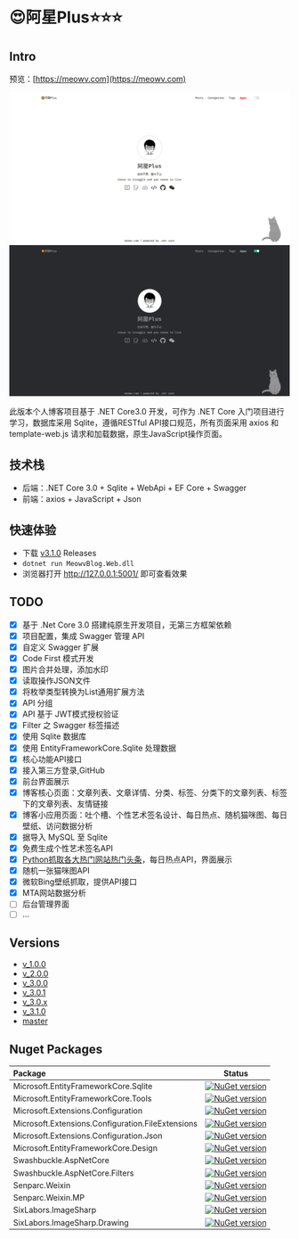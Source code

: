 # 😍阿星Plus⭐⭐⭐

## Intro

预览：[https://meowv.com](https://meowv.com)

![white](static/white.png)
![black](static/black.png)

此版本个人博客项目基于 .NET Core3.0 开发，可作为 .NET Core 入门项目进行学习，数据库采用 Sqlite，遵循RESTful API接口规范，所有页面采用 axios 和 template-web.js 请求和加载数据，原生JavaScript操作页面。

## 技术栈

- 后端：.NET Core 3.0 + Sqlite + WebApi + EF Core + Swagger
- 前端：axios + JavaScript + Json

## 快速体验

- 下载 [v3.1.0](https://github.com/Meowv/Blog/releases/download/v3.1.0/v3.1.0.zip) Releases
- `dotnet run MeowvBlog.Web.dll`
- 浏览器打开 http://127.0.0.1:5001/ 即可查看效果

## TODO

- [x] 基于 .Net Core 3.0 搭建纯原生开发项目，无第三方框架依赖
- [x] 项目配置，集成 Swagger 管理 API
- [x] 自定义 Swagger 扩展
- [x] Code First 模式开发
- [x] 图片合并处理，添加水印
- [x] 读取操作JSON文件
- [x] 将枚举类型转换为List通用扩展方法
- [x] API 分组
- [x] API 基于 JWT模式授权验证
- [x] Filter 之 Swagger 标签描述
- [x] 使用 Sqlite 数据库
- [x] 使用 EntityFrameworkCore.Sqlite 处理数据
- [x] 核心功能API接口
- [x] 接入第三方登录,GitHub
- [x] 前台界面展示
- [x] 博客核心页面：文章列表、文章详情、分类、标签、分类下的文章列表、标签下的文章列表、友情链接
- [x] 博客小应用页面：吐个槽、个性艺术签名设计、每日热点、随机猫咪图、每日壁纸、访问数据分析
- [x] 据导入 MySQL 至 Sqlite
- [x] 免费生成个性艺术签名API
- [x] [Python抓取各大热门网站热门头条](https://github.com/Meowv/hotnews)，每日热点API，界面展示
- [x] 随机一张猫咪图API
- [x] 微软Bing壁纸抓取，提供API接口
- [x] MTA网站数据分析
- [ ] 后台管理界面
- [ ] ...

## Versions

- [v_1.0.0](https://github.com/Meowv/Blog/tree/v_1.0.0)
- [v_2.0.0](https://github.com/Meowv/Blog/tree/v_2.0.0)
- [v_3.0.0](https://github.com/Meowv/Blog/tree/v_3.0.0)
- [v_3.0.1](https://github.com/Meowv/Blog/tree/v_3.0.1)
- [v_3.0.x](https://github.com/Meowv/Blog/tree/v_3.0.x)
- [v_3.1.0](https://github.com/Meowv/Blog/tree/dev)
- [master](https://github.com/Meowv/Blog)

## Nuget Packages

|Package|Status|
|:------|:-----:|
|Microsoft.EntityFrameworkCore.Sqlite|[![NuGet version](https://badge.fury.io/nu/Microsoft.EntityFrameworkCore.Sqlite.svg)](https://badge.fury.io/nu/Microsoft.EntityFrameworkCore.Sqlite)|
|Microsoft.EntityFrameworkCore.Tools |[![NuGet version](https://badge.fury.io/nu/Microsoft.EntityFrameworkCore.Tools.svg)](https://badge.fury.io/nu/Microsoft.EntityFrameworkCore.Tools )|
|Microsoft.Extensions.Configuration|[![NuGet version](https://badge.fury.io/nu/Microsoft.Extensions.Configuration.svg)](https://badge.fury.io/nu/Microsoft.Extensions.Configuration)|
|Microsoft.Extensions.Configuration.FileExtensions|[![NuGet version](https://badge.fury.io/nu/Microsoft.Extensions.Configuration.FileExtensions.svg)](https://badge.fury.io/nu/Microsoft.Extensions.Configuration.FileExtensions)|
|Microsoft.Extensions.Configuration.Json|[![NuGet version](https://badge.fury.io/nu/Microsoft.Extensions.Configuration.Json.svg)](https://badge.fury.io/nu/Microsoft.Extensions.Configuration.Json)|
|Microsoft.EntityFrameworkCore.Design|[![NuGet version](https://badge.fury.io/nu/Microsoft.EntityFrameworkCore.Design.svg)](https://badge.fury.io/nu/Microsoft.EntityFrameworkCore.Design)|
|Swashbuckle.AspNetCore|[![NuGet version](https://badge.fury.io/nu/Swashbuckle.AspNetCore.svg)](https://badge.fury.io/nu/Swashbuckle.AspNetCore)|
|Swashbuckle.AspNetCore.Filters|[![NuGet version](https://badge.fury.io/nu/Swashbuckle.AspNetCore.Filters.svg)](https://badge.fury.io/nu/Swashbuckle.AspNetCore.Filters)|
|Senparc.Weixin|[![NuGet version](https://badge.fury.io/nu/Senparc.Weixin.svg)](https://badge.fury.io/nu/Senparc.Weixin)|
|Senparc.Weixin.MP|[![NuGet version](https://badge.fury.io/nu/Senparc.Weixin.MP.svg)](https://badge.fury.io/nu/Senparc.Weixin.MP)|
|SixLabors.ImageSharp|[![NuGet version](https://badge.fury.io/nu/SixLabors.ImageSharp.svg)](https://badge.fury.io/nu/SixLabors.ImageSharp)|
|SixLabors.ImageSharp.Drawing|[![NuGet version](https://badge.fury.io/nu/SixLabors.ImageSharp.Drawing.svg)](https://badge.fury.io/nu/SixLabors.ImageSharp.Drawing)|
